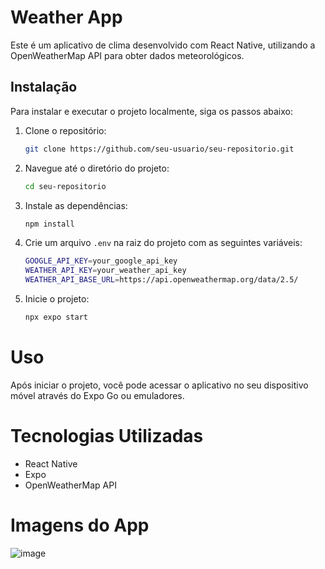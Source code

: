 # Weather App

Este é um aplicativo de clima desenvolvido com React Native, utilizando a OpenWeatherMap API para obter dados meteorológicos.

## Instalação

Para instalar e executar o projeto localmente, siga os passos abaixo:

1. Clone o repositório:
   ```bash
   git clone https://github.com/seu-usuario/seu-repositorio.git

2. Navegue até o diretório do projeto:
   ```bash
   cd seu-repositorio

3. Instale as dependências:
   ```bash
   npm install

4. Crie um arquivo `.env` na raiz do projeto com as seguintes variáveis:
   ```bash
   GOOGLE_API_KEY=your_google_api_key
   WEATHER_API_KEY=your_weather_api_key
   WEATHER_API_BASE_URL=https://api.openweathermap.org/data/2.5/ 

5. Inicie o projeto:
   ```bash
   npx expo start

# Uso
Após iniciar o projeto, você pode acessar o aplicativo no seu dispositivo móvel através do Expo Go ou emuladores.

# Tecnologias Utilizadas
- React Native
- Expo
- OpenWeatherMap API

# Imagens do App

![image](https://github.com/user-attachments/assets/70fedc38-4fd6-4ff2-848f-226b65616100)

